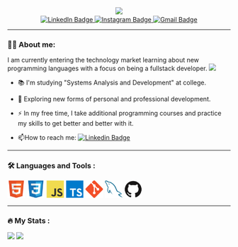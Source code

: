<div id="header" align="center">
  <img src="https://media.giphy.com/media/jdPMeyv9rn0hZHh8n9/giphy.gif" width="225"/>
 
  </br>
  
  <div id="social networks">
    <a href="https://www.linkedin.com/in/gabriel-gelbcke-874930159/" target='_blank'>
      <img src="https://img.shields.io/badge/LinkedIn-0077B5?style=for-the-badge&logo=linkedin&logoColor=white" alt="LinkedIn Badge">
    </a>
    <a href="https://www.instagram.com/gelbckegabriel/" target="_blank">
      <img src="https://img.shields.io/badge/Instagram-E4405F?style=for-the-badge&logo=instagram&logoColor=white" alt="Instagram Badge">
    </a>
    <a href="mailto:gabrielgelbcke@gmail.com" target="_blank">
      <img src="https://img.shields.io/badge/GmAIL-critical?style=for-the-badge&logo=Gmail&logoColor=white" alt="Gmail Badge">
    </a>
  </div>

</div>
 
 ---
 
 ### :man_technologist: About me:
 
 I am currently entering the technology market learning about new programming languages with a focus on being a fullstack developer. <img src="https://media.giphy.com/media/S3W74K8gy3h1iI1x0L/giphy.gif" width="20">
 
- :books: I'm studying "Systems Analysis and Development" at college.

- :seedling: Exploring new forms of personal and professional development.

- :zap: In my free time, I take additional programming courses and practice my skills to get better and better with it.

- :mailbox:How to reach me: [![Linkedin Badge](https://img.shields.io/badge/-Gabriel_Gelbcke-blue?style=flat&logo=Linkedin&logoColor=white)](https://www.linkedin.com/in/gabriel-gelbcke-874930159/)

---

### :hammer_and_wrench: Languages and Tools :
<div id="languagesAndTools">
<img src="https://github.com/devicons/devicon/blob/master/icons/html5/html5-original.svg" alt="HTML5 Logo" height="40" width="40">
<img src="https://github.com/devicons/devicon/blob/master/icons/css3/css3-original.svg" alt="CSS3 Logo" height="40" width="40">
<img src="https://github.com/devicons/devicon/blob/master/icons/javascript/javascript-original.svg" alt="JavaScript Logo" height="40" width="40">
<img src="https://github.com/devicons/devicon/blob/master/icons/typescript/typescript-original.svg" alt="TypeScript Logo" height="40" width="40">
<img src="https://github.com/devicons/devicon/blob/master/icons/git/git-original.svg" alt="Git Logo" height="40" width="40">
<img src="https://github.com/devicons/devicon/blob/master/icons/mysql/mysql-original.svg" alt="MySQL Server Logo" height="40" width="40">
<img src="https://github.com/devicons/devicon/blob/master/icons/github/github-original.svg" alt="GitHub Logo" height="40" width="40">

[comment]: <> (FUTURE TO LEARN NEXT: <img src="https://github.com/devicons/devicon/blob/master/icons/python/python-original.svg" alt="Python Logo" height="40" width="40">)
[comment]: <> (FUTURE TO LEARN NEXT: <img src="https://github.com/devicons/devicon/blob/master/icons/angularjs/angularjs-original.svg" alt="AngularJS Logo" height="40" width="40">)
[comment]: <> (FUTURE TO LEARN NEXT: <img src="https://github.com/devicons/devicon/blob/master/icons/react/react-original.svg" alt="React Logo" height="40" width="40">)
[comment]: <> (FUTURE TO LEARN NEXT: <img src="https://github.com/devicons/devicon/blob/master/icons/bootstrap/bootstrap-original.svg" alt="Bootstrap Logo" height="40" width="40">)
[comment]: <> (FUTURE TO LEARN NEXT: <img src="" alt="" height="40" width="40">)
</div>

---

### :fire: My Stats :

<div id="stats">
  <a href="https://github.com/anuraghazra/github-readme-stats"><img src="https://github-readme-stats.vercel.app/api?username=gelbckegabriel&hide=contribs,prs&theme=highcontrast" height="140"></a>
  <a href="https://github.com/anuraghazra/github-readme-stats"><img src="https://github-readme-stats.vercel.app/api/top-langs/?username=gelbckegabriel&layout=compact&theme=vision-friendly-dark"></a>
</div>







[comment]: <> (LINK FOR THE BADGES: https://shields.io/)
[comment]: <> (LINK FOR THE STATS: https://github.com/anuraghazra/github-readme-stats#github-stats-card)
[comment]: <> (LINK FOR THE LOGOS: https://github.com/devicons/devicon/tree/master/icons)
[comment]: <> (LINK FOR THE STATS: https://github.com/anuraghazra/github-readme-stats#github-stats-card)
